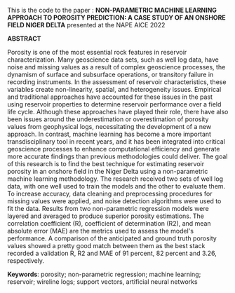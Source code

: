 This is the code to the paper : **NON-PARAMETRIC MACHINE LEARNING APPROACH TO POROSITY PREDICTION: A CASE STUDY OF AN ONSHORE FIELD NIGER DELTA** presented at the NAPE AICE 2022

**ABSTRACT**

Porosity is one of the most essential rock features in reservoir characterization. Many geoscience data sets, such as well log data, have noise and missing values as a result of complex geoscience processes, the dynamism of surface and subsurface operations, or transitory failure in recording instruments. In the assessment of reservoir characteristics, these variables create non-linearity, spatial, and heterogeneity issues. Empirical and traditional approaches have accounted for these issues in the past using reservoir properties to determine reservoir performance over a field life cycle. Although these approaches have played their role, there have also been issues around the underestimation or overestimation of porosity values from geophysical logs, necessitating the development of a new approach. In contrast, machine learning has become a more important transdisciplinary tool in recent years, and it has been integrated into critical geoscience processes to enhance computational efficiency and generate more accurate findings than previous methodologies could deliver. The goal of this research is to find the best technique for estimating reservoir porosity in an onshore field in the Niger Delta using a non-parametric machine learning methodology. The research received two sets of well log data, with one well used to train the models and the other to evaluate them. To increase accuracy, data cleaning and preprocessing procedures for missing values were applied, and noise detection algorithms were used to fit the data. Results from two non-parametric regression models were layered and averaged to produce superior porosity estimations. The correlation coefficient (R), coefficient of determination (R2), and mean absolute error (MAE) are the metrics used to assess the model's performance. A comparison of the anticipated and ground truth porosity values showed a pretty good match between them as the best stack recorded a validation R, R2 and MAE of 91 percent, 82 percent and 3.26, respectively.

**Keywords**: porosity; non-parametric regression; machine learning; reservoir; wireline logs; support vectors, artificial neural networks
